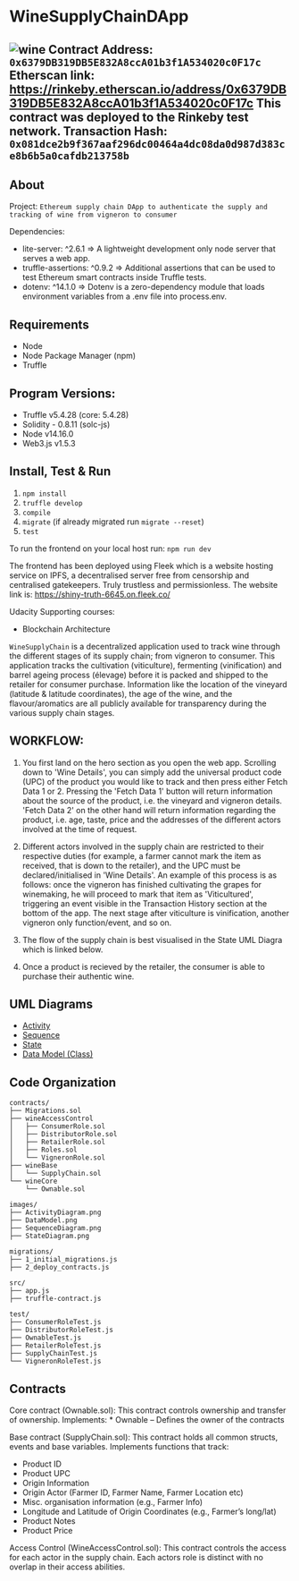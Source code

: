 # WineSupplyChainDApp


![wine](images/welcome.png?raw=true)
Contract Address:
`0x6379DB319DB5E832A8ccA01b3f1A534020c0F17c`
Etherscan link:
https://rinkeby.etherscan.io/address/0x6379DB319DB5E832A8ccA01b3f1A534020c0F17c 
This contract was deployed to the Rinkeby test network. 
Transaction Hash: `0x081dce2b9f367aaf296dc00464a4dc08da0d987d383ce8b6b5a0cafdb213758b` 
----

About
-----

Project: `Ethereum supply chain DApp to authenticate the supply and tracking of wine from vigneron to consumer`

Dependencies:
- lite-server: ^2.6.1  => A lightweight development only node server that serves a web app.
- truffle-assertions: ^0.9.2  => Additional assertions that can be used to test Ethereum smart contracts inside Truffle tests.
- dotenv: ^14.1.0 => Dotenv is a zero-dependency module that loads environment variables from a .env file into process.env.

Requirements
------------
* Node
* Node Package Manager (npm)
* Truffle

Program Versions:
------------
- Truffle v5.4.28 (core: 5.4.28)
- Solidity - 0.8.11 (solc-js)
- Node v14.16.0
- Web3.js v1.5.3



Install, Test & Run
-------------
1. `npm install`
2. `truffle develop`
3. `compile`
4. `migrate` (if already migrated run `migrate --reset`)
5. `test`

To run the frontend on your local host run: `npm run dev`

The frontend has been deployed using Fleek which is a website hosting service on IPFS, a decentralised server free from censorship and centralised gatekeepers. Truly trustless and permissionless. 
The website link is: https://shiny-truth-6645.on.fleek.co/ 

Udacity Supporting courses:
* Blockchain Architecture

`WineSupplyChain` is a decentralized application used to track wine through the different stages of its supply chain; from vigneron to consumer. This application tracks the cultivation (viticulture), fermenting (vinification) and barrel ageing process (élevage) before it is packed and shipped to the retailer for consumer purchase. Information like the location of the vineyard (latitude & latitude coordinates), the age of the wine, and the flavour/aromatics are all publicly available for transparency during the various supply chain stages.

WORKFLOW:
-------------
1. You first land on the hero section as you open the web app. Scrolling down to 'Wine Details', you can simply add the universal product code (UPC) of the product you would like to track and then press either Fetch Data 1 or 2. Pressing the 'Fetch Data 1' button will return information about the source of the product, i.e. the vineyard and vigneron details. 'Fetch Data 2' on the other hand will return information regarding the product, i.e. age, taste, price and the addresses of the different actors involved at the time of request. 

2. Different actors involved in the supply chain are restricted to their respective duties (for example, a farmer cannot mark the item as received, that is down to the retailer), and the UPC must be declared/initialised in 'Wine Details'. An example of this process is as follows: once the vigneron has finished cultivating the grapes for winemaking, he will proceed to mark that item as 'Viticultured', triggering an event visible in the Transaction History section at the bottom of the app. The next stage after viticulture is vinification, another vigneron only function/event, and so on. 

3. The flow of the supply chain is best visualised in the State UML Diagra which is linked below. 

4. Once a product is recieved by the retailer, the consumer is able to purchase their authentic wine. 






UML Diagrams
------------
* [Activity](images/ActivityDiagramWine.png)
* [Sequence](images/SequenceDiagramWine.png)
* [State](images/StateDiagramWine.png)
* [Data Model (Class)](images/DataModelDiagramWine.png)


Code Organization
-----------------
```console
contracts/
├── Migrations.sol
├── wineAccessControl
│   ├── ConsumerRole.sol
│   ├── DistributorRole.sol
│   ├── RetailerRole.sol
│   ├── Roles.sol
│   └── VigneronRole.sol
├── wineBase
│   └── SupplyChain.sol
└── wineCore
    └── Ownable.sol

images/
├── ActivityDiagram.png
├── DataModel.png
├── SequenceDiagram.png
├── StateDiagram.png

migrations/
├── 1_initial_migrations.js
├── 2_deploy_contracts.js

src/
├── app.js
├── truffle-contract.js

test/
├── ConsumerRoleTest.js
├── DistributorRoleTest.js
├── OwnableTest.js
├── RetailerRoleTest.js
├── SupplyChainTest.js
└── VigneronRoleTest.js
```
Contracts
-------------
Core contract (Ownable.sol): This contract controls ownership and transfer of ownership.
Implements: 
    * Ownable – Defines the owner of the contracts

Base contract (SupplyChain.sol): This contract holds all common structs, events and base variables.
Implements functions that track:
* Product ID
* Product UPC 
* Origin Information
* Origin Actor (Farmer ID, Farmer Name, Farmer Location etc)
* Misc. organisation information (e.g., Farmer Info)
* Longitude and Latitude of Origin Coordinates (e.g., Farmer’s long/lat)
* Product Notes
* Product Price

Access Control (WineAccessControl.sol): This contract controls the access for each actor in the supply chain. Each actors role is distinct with no overlap in their access abilities. 
